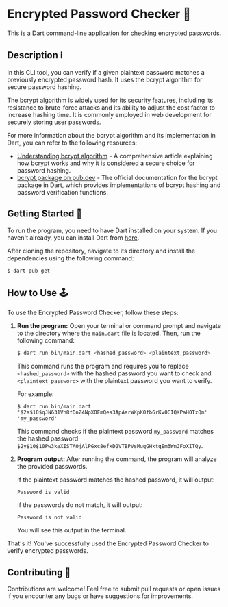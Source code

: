 # Encrypted Password Checker 🔐

This is a Dart command-line application for checking encrypted passwords.

## Description ℹ️

In this CLI tool, you can verify if a given plaintext password matches a previously encrypted password hash. It uses the bcrypt algorithm for secure password hashing.

The bcrypt algorithm is widely used for its security features, including its resistance to brute-force attacks and its ability to adjust the cost factor to increase hashing time. It is commonly employed in web development for securely storing user passwords.

For more information about the bcrypt algorithm and its implementation in Dart, you can refer to the following resources:

- [Understanding bcrypt algorithm](https://auth0.com/blog/hashing-in-action-understanding-bcrypt/) - A comprehensive article explaining how bcrypt works and why it is considered a secure choice for password hashing.
- [bcrypt package on pub.dev](https://pub.dev/packages/bcrypt) - The official documentation for the bcrypt package in Dart, which provides implementations of bcrypt hashing and password verification functions.

## Getting Started 🚀

To run the program, you need to have Dart installed on your system. If you haven't already, you can install Dart from [here](https://dart.dev/get-dart).

After cloning the repository, navigate to its directory and install the dependencies using the following command:

```bash
$ dart pub get
```

## How to Use 🕹️

To use the Encrypted Password Checker, follow these steps:

1. **Run the program:** Open your terminal or command prompt and navigate to the directory where the `main.dart` file is located. Then, run the following command:

    ```bash
    $ dart run bin/main.dart <hashed_password> <plaintext_password>
    ```

    This command runs the program and requires you to replace `<hashed_password>` with the hashed password you want to check and `<plaintext_password>` with the plaintext password you want to verify.

    For example:

    ```
    $ dart run bin/main.dart '$2a$10$qJN631Vn8fDnZ4NpXOEmQes3ApAarWKpK0fb6rKv0CIQKPaH0TzQm' 'my_password'
    ```

    This command checks if the plaintext password `my_password` matches the hashed password `$2y$10$10Pw3keXISTA0jAlPGxc8efxD2VTBPVsMuqGHktqEm3WnJFoXITQy`.

2. **Program output:** After running the command, the program will analyze the provided passwords.
   
   If the plaintext password matches the hashed password, it will output:

    ```
    Password is valid
    ```

    If the passwords do not match, it will output:

    ```
    Password is not valid
    ```

    You will see this output in the terminal.

That's it! You've successfully used the Encrypted Password Checker to verify encrypted passwords.

## Contributing 🤝

Contributions are welcome! Feel free to submit pull requests or open issues if you encounter any bugs or have suggestions for improvements.

